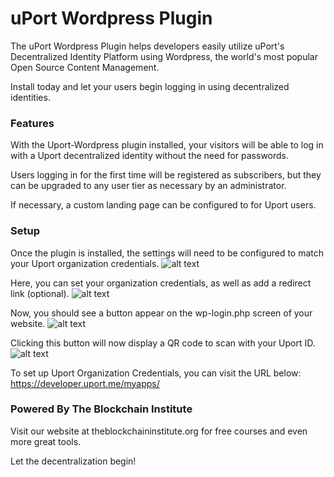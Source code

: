 # uPort Wordpress Plugin

The uPort Wordpress Plugin helps developers easily utilize uPort's Decentralized Identity Platform using Wordpress, the world's most popular Open Source Content Management.

Install today and let your users begin logging in using decentralized identities. 


### Features

With the Uport-Wordpress plugin installed, your visitors will be able to log in with a Uport decentralized identity without the need for passwords.

Users logging in for the first time will be registered as subscribers, but they can be upgraded to any user tier as necessary by an administrator.

If necessary, a custom landing page can be configured to for Uport users. 


### Setup

Once the plugin is installed, the settings will need to be configured to match your Uport organization credentials.
![alt text](https://bci-static.s3.us-east-2.amazonaws.com/misc/uport-wordpress-docs/settings-nav.png "Nav to Settings")

Here, you can set your organization credentials, as well as add a redirect link (optional).
![alt text](https://bci-static.s3.us-east-2.amazonaws.com/misc/uport-wordpress-docs/settings-page.png "Settings Screen")

Now, you should see a button appear on the wp-login.php screen of your website.
![alt text](https://bci-static.s3.us-east-2.amazonaws.com/misc/uport-wordpress-docs/wp-login.png "Wp-Login.php Button Added")

Clicking this button will now display a QR code to scan with your Uport ID.
![alt text](https://bci-static.s3.us-east-2.amazonaws.com/misc/uport-wordpress-docs/uport-qr-code.png "Wp-Login.php Button Added")


To set up Uport Organization Credentials, you can visit the URL below:
https://developer.uport.me/myapps/


### Powered By The Blockchain Institute
Visit our website at theblockchaininstitute.org for free courses and even more great tools. 

Let the decentralization begin!
